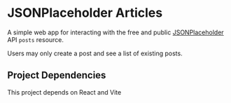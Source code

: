 # JSONPlaceholder Articles

A simple web app for interacting with the free and public [JSONPlaceholder](https://jsonplaceholder.typicode.com/) API `posts` resource.

Users may only create a post and see a list of existing posts.

## Project Dependencies

This project depends on React and Vite
